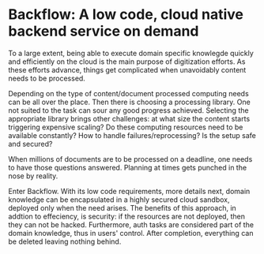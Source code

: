 # Backflow: A low code, cloud native backend service on demand 

To a large extent, being able to execute domain specific knowlegde quickly and efficiently on the cloud is the main purpose of digitization efforts. As these efforts advance, things get complicated when unavoidably content needs to be processed. 

Depending on the type of content/document processed computing needs can be all over the place. Then there is choosing a processing library. One not suited to the task can sour any good progress achieved. Selecting the appropriate library brings other challenges: at what size the content starts triggering expensive scaling? Do these computing resources need to be available constantly? How to handle failures/reprocessing? Is the setup safe and secured?

When millions of documents are to be processed on a deadline, one needs to have those questions answered. Planning at times gets punched in the nose by reality.

Enter Backflow. With its low code requirements, more details next, domain knowledge can be encapsulated in a highly secured cloud sandbox, deployed only when the need arises. The benefits of this approach, in addtion to effeciency, is security: if the resources are not deployed, then they can not be hacked. Furthermore, auth tasks are considered part of the domain knowledge, thus in users' control. After completion, everything can be deleted leaving nothing behind.
